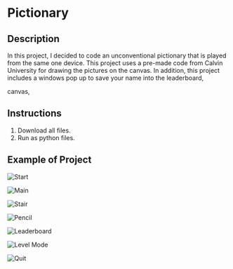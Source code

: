 # Pictionary

## Description
In this project, I decided to code an unconventional pictionary that is played from the same one device. This project uses a pre-made code from Calvin University for drawing the pictures on the canvas. In addition, this project includes a windows pop up to save your name into the leaderboard,

canvas, 

## Instructions
1. Download all files.
2. Run as python files.

## Example of Project
![Start](https://user-images.githubusercontent.com/90052277/185761334-af25b139-15e3-4565-af53-f9ec1fd75142.png)

![Main](https://user-images.githubusercontent.com/90052277/185761337-dbb74753-fdee-40ec-8eda-c179d1a9d923.png)

![Stair](https://user-images.githubusercontent.com/90052277/185761339-48275f5d-8ff7-4347-9ea4-e69d4cf911fb.png)

![Pencil](https://user-images.githubusercontent.com/90052277/185761342-f84515b9-f8de-4aff-98d7-95e3562287c0.png)

![Leaderboard](https://user-images.githubusercontent.com/90052277/185761343-a096cc18-3e3f-41d7-94f1-cb9f075b0c72.png)

![Level Mode](https://user-images.githubusercontent.com/90052277/185762391-22307f2d-a380-47ed-9cd5-6d31e17bd2a4.png)

![Quit](https://user-images.githubusercontent.com/90052277/185762386-5de0240a-3d99-4bd5-88e2-05dadbf45e31.png)
